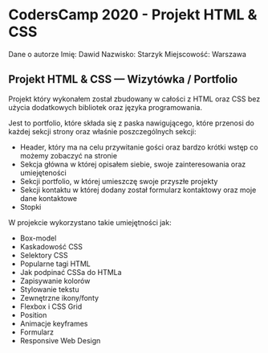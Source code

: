 # CodersCamp 2020 - Projekt HTML & CSS

Dane o autorze
Imię: Dawid
Nazwisko: Starzyk
Miejscowość: Warszawa

## Projekt HTML & CSS — Wizytówka / Portfolio

Projekt który wykonałem został zbudowany w całości z HTML oraz CSS bez użycia dodatkowych bibliotek oraz języka programowania.

Jest to portfolio, które składa się z paska nawigującego, które przenosi do każdej sekcji strony oraz właśnie poszczególnych sekcji:
- Header, który ma na celu przywitanie gości oraz bardzo krótki wstęp co możemy zobaczyć na stronie
- Sekcja główna w której opisałem siebie, swoje zainteresowania oraz umiejęteności
- Sekcji portfolio, w której umieszczę swoje przyszłe projekty
- Sekcji kontaktu w której dodany został formularz kontaktowy oraz moje dane kontaktowe
- Stopki

W projekcie wykorzystano takie umiejętności jak:
- Box-model
- Kaskadowość CSS
- Selektory CSS
- Popularne tagi HTML
- Jak podpinać CSSa do HTMLa
- Zapisywanie kolorów
- Stylowanie tekstu
- Zewnętrzne ikony/fonty
- Flexbox i CSS Grid
- Position
- Animacje keyframes
- Formularz
- Responsive Web Design

